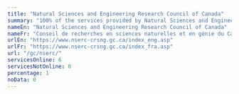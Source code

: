 ```yaml
---
title: "Natural Sciences and Engineering Research Council of Canada"
summary: "100% of the services provided by Natural Sciences and Engineering Research Council of Canada are available end-to-end online. 6 are available online, and 0 are not available online."
nameEn: "Natural Sciences and Engineering Research Council of Canada"
nameFr: "Conseil de recherches en sciences naturelles et en génie du Canada"
urlEn: "https://www.nserc-crsng.gc.ca/index_eng.asp"
urlFr: "https://www.nserc-crsng.gc.ca/index_fra.asp"
url: "/gc/nserc/"
servicesOnline: 6
servicesNotOnline: 0
percentage: 1
noData: 0
---
```

